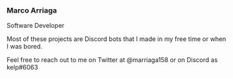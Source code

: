 ### Marco Arriaga

Software Developer

Most of these projects are Discord bots that I made in my free time or when I was bored.

Feel free to reach out to me on Twitter at @marriaga158 or on Discord as kelp#6063

<!--
**marriaga158/marriaga158** is a ✨ _special_ ✨ repository because its `README.md` (this file) appears on your GitHub profile.

Here are some ideas to get you started:

- 🔭 I’m currently working on ...
- 🌱 I’m currently learning ...
- 👯 I’m looking to collaborate on ...
- 🤔 I’m looking for help with ...
- 💬 Ask me about ...
- 📫 How to reach me: ...
- 😄 Pronouns: ...
- ⚡ Fun fact: ...
-->
